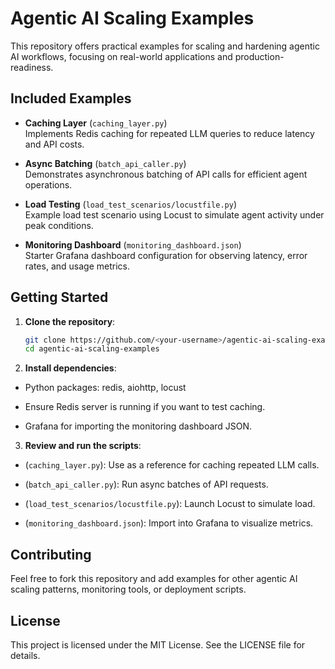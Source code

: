 # Agentic AI Scaling Examples

This repository offers practical examples for scaling and hardening agentic AI workflows, focusing on real-world applications and production-readiness.

## Included Examples

- **Caching Layer** (`caching_layer.py`)  
  Implements Redis caching for repeated LLM queries to reduce latency and API costs.

- **Async Batching** (`batch_api_caller.py`)  
  Demonstrates asynchronous batching of API calls for efficient agent operations.

- **Load Testing** (`load_test_scenarios/locustfile.py`)  
  Example load test scenario using Locust to simulate agent activity under peak conditions.

- **Monitoring Dashboard** (`monitoring_dashboard.json`)  
  Starter Grafana dashboard configuration for observing latency, error rates, and usage metrics.

## Getting Started

1. **Clone the repository**:
   ```bash
   git clone https://github.com/<your-username>/agentic-ai-scaling-examples.git
   cd agentic-ai-scaling-examples

2. **Install dependencies**:

- Python packages: redis, aiohttp, locust

- Ensure Redis server is running if you want to test caching.

- Grafana for importing the monitoring dashboard JSON.

3. **Review and run the scripts**:

- (`caching_layer.py`): Use as a reference for caching repeated LLM calls.

- (`batch_api_caller.py`): Run async batches of API requests.

- (`load_test_scenarios/locustfile.py`): Launch Locust to simulate load.

- (`monitoring_dashboard.json`): Import into Grafana to visualize metrics.

## Contributing

Feel free to fork this repository and add examples for other agentic AI scaling patterns, monitoring tools, or deployment scripts.

## License

This project is licensed under the MIT License. See the LICENSE file for details.

